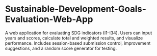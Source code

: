 # Sustainable-Development-Goals-Evaluation-Web-App
A web application for evaluating SDG indicators (I1–I34). Users can input years and scores, calculate total and weighted results, and visualize performance. Includes session-based submission control, improvement suggestions, and a random score generator for testing.

